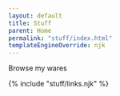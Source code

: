 ```yaml
---
layout: default
title: Stuff
parent: Home
permalink: "stuff/index.html"
templateEngineOverride: njk
---
```


Browse my wares

{% include "stuff/links.njk" %}
